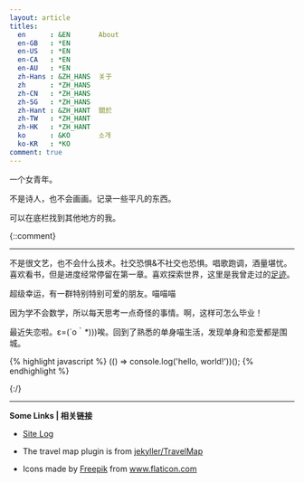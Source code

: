 ```yaml
---
layout: article
titles:
  en      : &EN       About
  en-GB   : *EN
  en-US   : *EN
  en-CA   : *EN
  en-AU   : *EN
  zh-Hans : &ZH_HANS  关于
  zh      : *ZH_HANS
  zh-CN   : *ZH_HANS
  zh-SG   : *ZH_HANS
  zh-Hant : &ZH_HANT  關於
  zh-TW   : *ZH_HANT
  zh-HK   : *ZH_HANT
  ko      : &KO       소개
  ko-KR   : *KO
comment: true
---
```


一个女青年。


不是诗人，也不会画画。记录一些平凡的东西。



可以在底栏找到其他地方的我。

{::comment}

---

不是很文艺，也不会什么技术。社交恐惧&不社交也恐惧。唱歌跑调，酒量堪忧。喜欢看书，但是进度经常停留在第一章。喜欢探索世界，这里是我曾走过的[足迹](/blog/travelmap.html)。

超级幸运，有一群特别特别可爱的朋友。喵喵喵

因为学不会数学，所以每天思考一点奇怪的事情。啊，这样可怎么毕业！

最近失恋啦。ε=(´ο｀*)))唉。回到了熟悉的单身喵生活，发现单身和恋爱都是围城。

{% highlight javascript %}
(() => console.log('hello, world!'))();
{% endhighlight %}

{:/}

---


**Some Links \|  相关链接**



- [Site Log](./site-log.html)

- The travel map plugin is from [jekyller/TravelMap](https://github.com/jekyller/TravelMap)

- Icons made by <a href="http://www.freepik.com" title="Freepik">Freepik</a> from <a href="https://www.flaticon.com/" title="Flaticon">www.flaticon.com</a>


